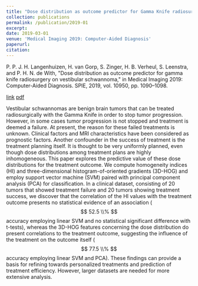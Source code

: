 ```yaml
---
title: "Dose distribution as outcome predictor for Gamma Knife radiosurgery on vestibular schwannoma"
collection: publications
permalink: /publication/2019-01
excerpt:
date: 2019-03-01
venue: 'Medical Imaging 2019: Computer-Aided Diagnosis'
paperurl: 
citation: 
---
```


P. P. J. H. Langenhuizen, H. van Gorp, S. Zinger, H. B. Verheul, S. Leenstra, and P. H. N. de With, "Dose distribution as outcome predictor for gamma knife radiosurgery on vestibular schwannoma," in Medical Imaging 2019: Computer-Aided Diagnosis. SPIE, 2019, vol. 10950, pp. 1090–1098.

[link](http://academicpages.github.io/files/paper1.pdf)
[pdf](http://academicpages.github.io/files/paper1.pdf)

Vestibular schwannomas are benign brain tumors that can be treated radiosurgically with the Gamma Knife in order to stop tumor progression. However, in some cases tumor progression is not stopped and treatment is deemed a failure. At present, the reason for these failed treatments is unknown. Clinical factors and MRI characteristics have been considered as prognostic factors. Another confounder in the success of treatment is the treatment planning itself. It is thought to be very uniformly planned, even though dose distributions among treatment plans are highly inhomogeneous. This paper explores the predictive value of these dose distributions for the treatment outcome. We compute homogeneity indices (HI) and three-dimensional histogram-of-oriented gradients (3D-HOG) and employ support vector machine (SVM) paired with principal component analysis (PCA) for classification. In a clinical dataset, consisting of 20 tumors that showed treatment failure and 20 tumors showing treatment success, we discover that the correlation of the HI values with the treatment outcome presents no statistical evidence of an association ($$ 52.5 \\% $$ accuracy employing linear SVM and no statistical significant difference with t-tests), whereas the 3D-HOG features concerning the dose distribution do present correlations to the treatment outcome, suggesting the influence of the treatment on the outcome itself ($$ 77.5 \\% $$ accuracy employing linear SVM and PCA). These findings can provide a basis for refining towards personalized treatments and prediction of treatment efficiency. However, larger datasets are needed for more extensive analysis.